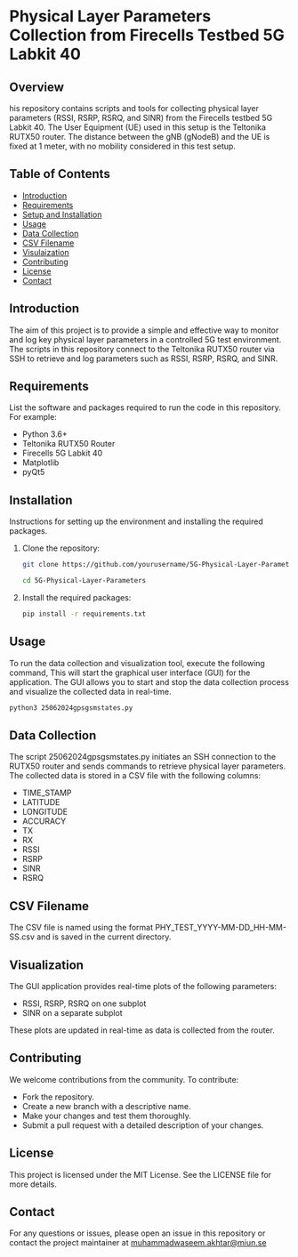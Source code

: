 # Physical Layer Parameters Collection from Firecells Testbed 5G Labkit 40

## Overview

his repository contains scripts and tools for collecting physical layer parameters (RSSI, RSRP, RSRQ, and SINR) from the Firecells testbed 5G Labkit 40. The User Equipment (UE) used in this setup is the Teltonika RUTX50 router. The distance between the gNB (gNodeB) and the UE is fixed at 1 meter, with no mobility considered in this test setup.

## Table of Contents

- [Introduction](#introduction)
- [Requirements](#requirements)
- [Setup and Installation](#installation)
- [Usage](#usage)
- [Data Collection](#datacollection)
- [CSV Filename](#csvfilename)
- [Visulaization](#visualization)
- [Contributing](#contributing)
- [License](#license)
- [Contact](#contact)

## Introduction

The aim of this project is to provide a simple and effective way to monitor and log key physical layer parameters in a controlled 5G test environment. The scripts in this repository connect to the Teltonika RUTX50 router via SSH to retrieve and log parameters such as RSSI, RSRP, RSRQ, and SINR.

## Requirements

List the software and packages required to run the code in this repository. For example:

- Python 3.6+
- Teltonika RUTX50 Router
- Firecells 5G Labkit 40
- Matplotlib
- pyQt5

## Installation

Instructions for setting up the environment and installing the required packages.

1. Clone the repository:
    ```sh
    git clone https://github.com/yourusername/5G-Physical-Layer-Parameters.git
    ```
    ```sh
    cd 5G-Physical-Layer-Parameters
    ```

3. Install the required packages:
    ```sh
    pip install -r requirements.txt
    ```

## Usage

To run the data collection and visualization tool, execute the following command, This will start the graphical user interface (GUI) for the application. The GUI allows you to start and stop the data collection process and visualize the collected data in real-time.

   ```sh
   python3 25062024gpsgsmstates.py
   ```
        
## Data Collection

The script 25062024gpsgsmstates.py initiates an SSH connection to the RUTX50 router and sends commands to retrieve physical layer parameters. The collected data is stored in a CSV file with the following columns:

- TIME_STAMP
- LATITUDE
- LONGITUDE
- ACCURACY
- TX
- RX
- RSSI
- RSRP
- SINR
- RSRQ

## CSV Filename

The CSV file is named using the format PHY_TEST_YYYY-MM-DD_HH-MM-SS.csv and is saved in the current directory.

## Visualization

The GUI application provides real-time plots of the following parameters:

- RSSI, RSRP, RSRQ on one subplot
- SINR on a separate subplot

These plots are updated in real-time as data is collected from the router.

## Contributing

We welcome contributions from the community. To contribute:

- Fork the repository.
- Create a new branch with a descriptive name.
- Make your changes and test them thoroughly.
- Submit a pull request with a detailed description of your changes.

## License

This project is licensed under the MIT License. See the LICENSE file for more details.


## Contact

For any questions or issues, please open an issue in this repository or contact the project maintainer at muhammadwaseem.akhtar@miun.se

